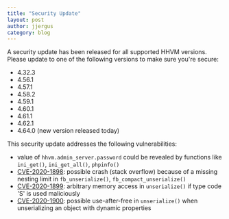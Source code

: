 ```yaml
---
title: "Security Update"
layout: post
author: jjergus
category: blog
---
```


A security update has been released for all supported HHVM versions. Please
update to one of the following versions to make sure you're secure:

- 4.32.3
- 4.56.1
- 4.57.1
- 4.58.2
- 4.59.1
- 4.60.1
- 4.61.1
- 4.62.1
- 4.64.0 (new version released today)

This security update addresses the following vulnerabilities:

- value of `hhvm.admin_server.password` could be revealed by functions like
  `ini_get()`, `ini_get_all()`, `phpinfo()`
- [CVE-2020-1898](https://cve.mitre.org/cgi-bin/cvename.cgi?name=CVE-2020-1898):
  possible crash (stack overflow) because of a missing nesting limit in `fb_unserialize()`, `fb_compact_unserialize()`
- [CVE-2020-1899](https://cve.mitre.org/cgi-bin/cvename.cgi?name=CVE-2020-1899):
  arbitrary memory access in `unserialize()` if type code 'S' is used
  maliciously
- [CVE-2020-1900](https://cve.mitre.org/cgi-bin/cvename.cgi?name=CVE-2020-1900):
  possible use-after-free in `unserialize()` when unserializing an object with
  dynamic properties
